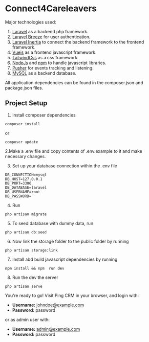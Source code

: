 # Connect4Careleavers


Major technologies used:

1. [Laravel](https://laravel.com/docs) as a backend php framework.
1. [Laravel Breeze](https://laravel.com/docs/8.x/starter-kits#laravel-breeze) for user authentication.
1. [Laravel Inertia](https://inertiajs.com/) to connect the backend framework to the frontend framework.
2. [Vuejs](https://vuejs.org/) as a frontend javascript framework.
3. [TailwindCss](https://tailwindcss.com/docs) as a css framework.
4. [NodeJs](https://nodejs.org/en/) and [npm](https://www.npmjs.com/) to handle javascript libraries.
5. [Pusher](https://pusher.com/) for events tracking and listening.
5. [MySQL](https://www.mysql.com/) as a backend database.

All application dependencies can be found in the composer.json and package.json files.

## Project Setup

1. Install composer dependencies

```angular2html
composer install
```

or

```angular2html
composer update
```

2.Make a .env file and copy contents of .env.example to it and make necessary changes.

3. Set up your database connection within the .env file

```angular2html
DB_CONNECTION=mysql
DB_HOST=127.0.0.1
DB_PORT=3306
DB_DATABASE=laravel
DB_USERNAME=root
DB_PASSWORD=
```

4. Run

```angular2html
php artisan migrate
```

5. To seed database with dummy data, run

```angular2html
php artisan db:seed
```

6. Now link the storage folder to the public folder by running

```angular2html
php artisan storage:link 
```

7. Install abd build javascript dependencies by running

```angular2html
npm install && npm  run dev
```
8. Run the dev the server
```angular2html
php artisan serve
```


You're ready to go! Visit Ping CRM in your browser, and login with:

- **Username:** johndoe@example.com
- **Password:** password

or as admin user with:

- **Username:** admin@example.com
- **Password:** password



